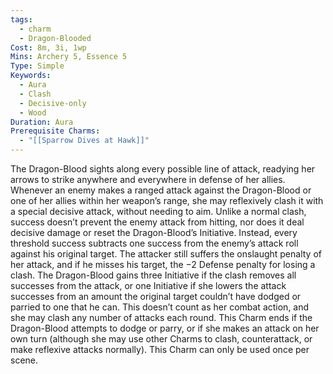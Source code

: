 ```yaml
---
tags:
  - charm
  - Dragon-Blooded
Cost: 8m, 3i, 1wp
Mins: Archery 5, Essence 5
Type: Simple
Keywords:
  - Aura
  - Clash
  - Decisive-only
  - Wood
Duration: Aura
Prerequisite Charms:
  - "[[Sparrow Dives at Hawk]]"
---
```

The Dragon-Blood sights along every possible line of attack, readying her arrows to strike anywhere and everywhere in defense of her allies. Whenever an enemy makes a ranged attack against the Dragon-Blood or one of her allies within her weapon’s range, she may reflexively clash it with a special decisive attack, without needing to aim. Unlike a normal clash, success doesn’t prevent the enemy attack from hitting, nor does it deal decisive damage or reset the Dragon-Blood’s Initiative. Instead, every threshold success subtracts one success from the enemy’s attack roll against his original target. The attacker still suffers the onslaught penalty of her attack, and if he misses his target, the −2 Defense penalty for losing a clash. The Dragon-Blood gains three Initiative if the clash removes all successes from the attack, or one Initiative if she lowers the attack successes from an amount the original target couldn’t have dodged or parried to one that he can. This doesn’t count as her combat action, and she may clash any number of attacks each round. This Charm ends if the Dragon-Blood attempts to dodge or parry, or if she makes an attack on her own turn (although she may use other Charms to clash, counterattack, or make reflexive attacks normally). This Charm can only be used once per scene.